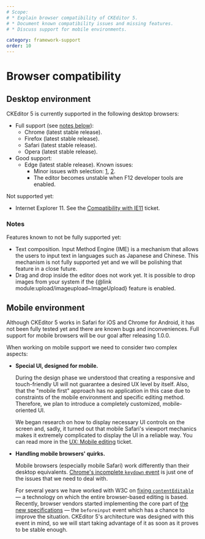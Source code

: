 ```yaml
---
# Scope:
# * Explain browser compatibility of CKEditor 5.
# * Document known compatibility issues and missing features.
# * Discuss support for mobile environments.

category: framework-support
order: 10
---
```


# Browser compatibility

## Desktop environment

CKEditor 5 is currently supported in the following desktop browsers:

* Full support (see [notes below](#notes)):
	* Chrome (latest stable release).
	* Firefox (latest stable release).
	* Safari (latest stable release).
	* Opera (latest stable release).
* Good support:
	* Edge (latest stable release). Known issues:
		* Minor issues with selection: [1](https://github.com/ckeditor/ckeditor5-engine/issues/974), [2](https://github.com/ckeditor/ckeditor5-engine/issues/928).
		* The editor becomes unstable when F12 developer tools are enabled.

Not supported yet:

* Internet Explorer 11. See the [Compatibility with IE11](https://github.com/ckeditor/ckeditor5/issues/330) ticket.

### Notes

Features known to not be fully supported yet:

* Text composition. Input Method Engine (IME) is a mechanism that allows the users to input text in languages such as Japanese and Chinese. This mechanism is not fully supported yet and we will be polishing that feature in a close future.
* Drag and drop inside the editor does not work yet. It is possible to drop images from your system if the {@link module:upload/imageupload~ImageUpload} feature is enabled.

## Mobile environment

Although CKEditor 5 works in Safari for iOS and Chrome for Android, it has not been fully tested yet and there are known bugs and inconveniences. Full support for mobile browsers will be our goal after releasing 1.0.0.

When working on mobile support we need to consider two complex aspects:

* **Special UI, designed for mobile.**

	During the design phase we understood that creating a responsive and touch-friendly UI will not guarantee a desired UX level by itself. Also, that the "mobile first" approach has no application in this case due to constraints of the mobile environment and specific editing method. Therefore, we plan to introduce a completely customized, mobile-oriented UI.

	We began research on how to display necessary UI controls on the screen and, sadly, it turned out that mobile Safari's viewport mechanics makes it extremely complicated to display the UI in a reliable way. You can read more in the [UX: Mobile editing](https://github.com/ckeditor/ckeditor5-design/issues/149) ticket.

* **Handling mobile browsers' quirks.**

	Mobile browsers (especially mobile Safari) work differently than their desktop equivalents. [Chrome's incomplete `keydown` event](https://bugs.chromium.org/p/chromium/issues/detail?id=118639) is just one of the issues that we need to deal with.

	For several years we have worked with W3C on [fixing `contentEditable`](https://medium.com/content-uneditable/fixing-contenteditable-1a9a5073c35d) &mdash; a technology on which the entire browser-based editing is based. Recently, browser vendors started implementing the core part of [the new specifications](http://w3c.github.io/editing/) &mdash; the `beforeinput` event which has a chance to improve the situation. CKEditor 5's architecture was designed with this event in mind, so we will start taking advantage of it as soon as it proves to be stable enough.
